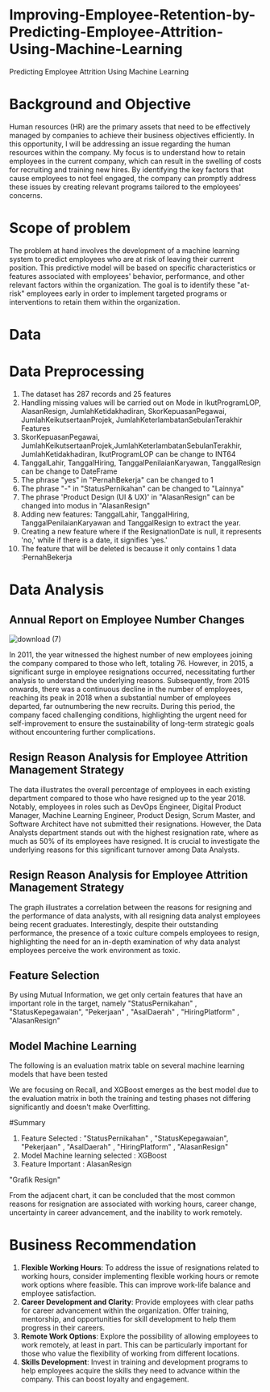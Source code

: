 # Improving-Employee-Retention-by-Predicting-Employee-Attrition-Using-Machine-Learning
Predicting Employee Attrition Using Machine Learning

# Background and Objective
Human resources (HR) are the primary assets that need to be effectively managed by companies to achieve their business objectives efficiently. In this opportunity, I will be addressing an issue regarding the human resources within the company. My focus is to understand how to retain employees in the current company, which can result in the swelling of costs for recruiting and training new hires. By identifying the key factors that cause employees to not feel engaged, the company can promptly address these issues by creating relevant programs tailored to the employees' concerns.

# Scope of problem
The problem at hand involves the development of a machine learning system to predict employees who are at risk of leaving their current position. This predictive model will be based on specific characteristics or features associated with employees' behavior, performance, and other relevant factors within the organization. The goal is to identify these "at-risk" employees early in order to implement targeted programs or interventions to retain them within the organization.

# Data



# Data Preprocessing
1. The dataset has 287 records and 25 features
2. Handling missing values ​will be carried out on Mode in IkutProgramLOP, AlasanResign, JumlahKetidakhadiran, SkorKepuasanPegawai, JumlahKeikutsertaanProjek, JumlahKeterlambatanSebulanTerakhir Features
3. SkorKepuasanPegawai, JumlahKeikutsertaanProjek,JumlahKeterlambatanSebulanTerakhir, JumlahKetidakhadiran, IkutProgramLOP can be change to INT64
4. TanggalLahir, TanggalHiring, TanggalPenilaianKaryawan, TanggalResign can be change to DateFrame
5. The phrase "yes" in "PernahBekerja" can be changed to 1
6. The phrase "-" in "StatusPernikahan" can be changed to "Lainnya"
7. The phrase 'Product Design (UI & UX)' in "AlasanResign" can be changed into modus in "AlasanResign"
8. Adding new features: TanggalLahir, TanggalHiring, TanggalPenilaianKaryawan and TanggalResign to extract the year.
9. Creating a new feature where if the ResignationDate is null, it represents 'no,' while if there is a date, it signifies 'yes.'
10. The feature that will be deleted is because it only contains 1 data :PernahBekerja



# Data Analysis
## Annual Report on Employee Number Changes

![download (7)](https://github.com/pwirap/-Improving-Employee-Retention-by-Predicting-Employee-Attrition-Using-Machine-Learning/assets/99533745/d4efddee-104c-4ab8-8491-678ab5b89f58)

In 2011, the year witnessed the highest number of new employees joining the company compared to those who left, totaling 76. However, in 2015, a significant surge in employee resignations occurred, necessitating further analysis to understand the underlying reasons. Subsequently, from 2015 onwards, there was a continuous decline in the number of employees, reaching its peak in 2018 when a substantial number of employees departed, far outnumbering the new recruits. During this period, the company faced challenging conditions, highlighting the urgent need for self-improvement to ensure the sustainability of long-term strategic goals without encountering further complications.


## Resign Reason Analysis for Employee Attrition Management Strategy



The data illustrates the overall percentage of employees in each existing department compared to those who have resigned up to the year 2018. Notably, employees in roles such as DevOps Engineer, Digital Product Manager, Machine Learning Engineer, Product Design, Scrum Master, and Software Architect have not submitted their resignations. However, the Data Analysts department stands out with the highest resignation rate, where as much as 50% of its employees have resigned. It is crucial to investigate the underlying reasons for this significant turnover among Data Analysts.

## Resign Reason Analysis for Employee Attrition Management Strategy

The graph illustrates a correlation between the reasons for resigning and the performance of data analysts, with all resigning data analyst employees being recent graduates. Interestingly, despite their outstanding performance, the presence of a toxic culture compels employees to resign, highlighting the need for an in-depth examination of why data analyst employees perceive the work environment as toxic.

## Feature Selection
By using Mutual Information, we get only certain features that have an important role in the target, namely "StatusPernikahan" , "StatusKepegawaian", "Pekerjaan" , "AsalDaerah" , "HiringPlatform" , "AlasanResign"

## Model Machine Learning
The following is an evaluation matrix table on several machine learning models that have been tested


We are focusing on Recall, and XGBoost emerges as the best model due to the evaluation matrix in both the training and testing phases not differing significantly and doesn't make Overfitting.

#Summary
1. Feature Selected : "StatusPernikahan" , "StatusKepegawaian", "Pekerjaan" , "AsalDaerah" , "HiringPlatform" , "AlasanResign"
2. Model Machine learning selected : XGBoost
3. Feature Important : AlasanResign

"Grafik Resign"




From the adjacent chart, it can be concluded that the most common reasons for resignation are associated with working hours, career change, uncertainty in career advancement, and the inability to work remotely.

# Business Recommendation

1. **Flexible Working Hours**: To address the issue of resignations related to working hours, consider implementing flexible working hours or remote work options where feasible. This can improve work-life balance and employee satisfaction.
2. **Career Development and Clarity**: Provide employees with clear paths for career advancement within the organization. Offer training, mentorship, and opportunities for skill development to help them progress in their careers.
3. **Remote Work Options**: Explore the possibility of allowing employees to work remotely, at least in part. This can be particularly important for those who value the flexibility of working from different locations.
4. **Skills Development**: Invest in training and development programs to help employees acquire the skills they need to advance within the company. This can boost loyalty and engagement.





